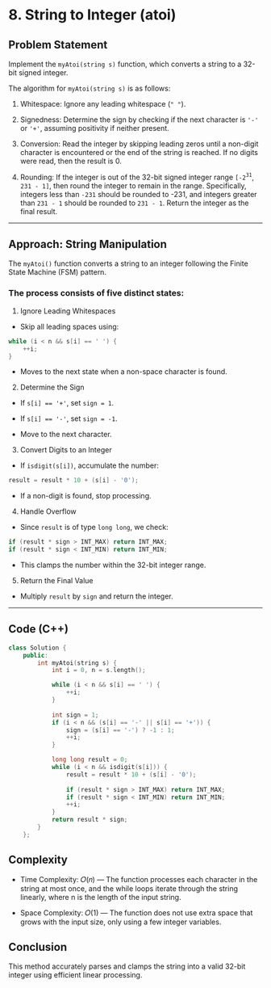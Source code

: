 # 8. String to Integer (atoi)

## Problem Statement

Implement the `myAtoi(string s)` function, which converts a string to a 32-bit signed integer.

The algorithm for `myAtoi(string s)` is as follows:

1. Whitespace: Ignore any leading whitespace (`" "`).

2. Signedness: Determine the sign by checking if the next character is `'-'` or `'+'`, assuming positivity if neither present.

3. Conversion: Read the integer by skipping leading zeros until a non-digit character is encountered or the end of the string is reached. If no digits were read, then the result is 0.

4. Rounding: If the integer is out of the 32-bit signed integer range `[-2`<sup>`31`</sup>, `2`</sup>`31`</sup>` - 1]`, then round the integer to remain in the range. Specifically, integers less than `-2`</sup>`31`</sup> should be rounded to -231, and integers greater than `2`</sup>`31`</sup>` - 1` should be rounded to `2`</sup>`31`</sup>` - 1`.
Return the integer as the final result.

---

## Approach: String Manipulation

The `myAtoi()` function converts a string to an integer following the Finite State Machine (FSM) pattern.

### The process consists of five distinct states:

1. Ignore Leading Whitespaces

- Skip all leading spaces using:

```cpp
while (i < n && s[i] == ' ') {
    ++i;
}
```
- Moves to the next state when a non-space character is found.

2. Determine the Sign

- If `s[i] == '+'`, set `sign = 1`.

- If `s[i] == '-'`, set `sign = -1`.

- Move to the next character.

3. Convert Digits to an Integer

- If `isdigit(s[i])`, accumulate the number:

```cpp
result = result * 10 + (s[i] - '0');
```

- If a non-digit is found, stop processing.

4. Handle Overflow

- Since `result` is of type `long long`, we check:

```cpp
if (result * sign > INT_MAX) return INT_MAX;
if (result * sign < INT_MIN) return INT_MIN;
```

- This clamps the number within the 32-bit integer range.

5. Return the Final Value

- Multiply `result` by `sign` and return the integer.

---

## Code (C++)

```cpp
class Solution {
    public:
        int myAtoi(string s) {
            int i = 0, n = s.length();

            while (i < n && s[i] == ' ') {
                ++i;
            }
            
            int sign = 1;
            if (i < n && (s[i] == '-' || s[i] == '+')) {
                sign = (s[i] == '-') ? -1 : 1;
                ++i;
            }

            long long result = 0;
            while (i < n && isdigit(s[i])) {
                result = result * 10 + (s[i] - '0');
                
                if (result * sign > INT_MAX) return INT_MAX;
                if (result * sign < INT_MIN) return INT_MIN;
                ++i;
            }
            return result * sign;
        }
    };
```

## Complexity
- Time Complexity: 𝑂(𝑛) — The function processes each character in the string at most once, and the while loops iterate through the string linearly, where n is the length of the input string.

- Space Complexity: 𝑂(1) — The function does not use extra space that grows with the input size, only using a few integer variables.

## Conclusion
This method accurately parses and clamps the string into a valid 32-bit integer using efficient linear processing.